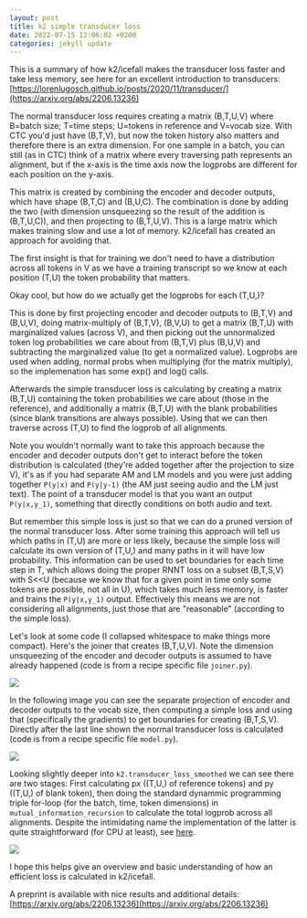 ```yaml
---
layout: post
title: k2 simple transducer loss
date: 2022-07-15 12:06:02 +0200
categories: jekyll update
---
```


This is a summary of how k2/icefall makes the transducer loss faster and take less memory, see here for an excellent introduction to transducers: [https://lorenlugosch.github.io/posts/2020/11/transducer/](https://arxiv.org/abs/2206.13236)

The normal transducer loss requires creating a matrix (B,T,U,V) where B=batch size; T=time steps; U=tokens in reference and V=vocab size. With CTC you'd just have (B,T,V), but now the token history also matters and therefore there is an extra dimension. For one sample in a batch, you can still (as in CTC) think of a matrix where every traversing path represents an alignment, but if the x-axis is the time axis now the logprobs are different for each position on the y-axis.

This matrix is created by combining the encoder and decoder outputs, which have shape (B,T,C) and (B,U,C). The combination is done by adding the two (with dimension unsqueezing so the result of the addition is (B,T,U,C)), and then projecting to (B,T,U,V).  This is a large matrix which makes training slow and use a lot of memory. k2/icefall has created an approach for avoiding that.

The first insight is that for training we don't need to have a distribution across all tokens in V as we have a training transcript so we know at each position (T,U) the token probability that matters.

Okay cool, but how do we actually get the logprobs for each (T,U,)?

This is done by first projecting encoder and decoder outputs to (B,T,V) and (B,U,V), doing matrix-multiply of (B,T,V), (B,V,U) to get a matrix (B,T,U) with marginalized values (across V), and then picking out the unnormalized token log probabilities we care about from (B,T,V) plus (B,U,V) and subtracting the marginalized value (to get a normalized value). Logprobs are used when adding, normal probs when multiplying (for the matrix multiply), so the implemenation has some exp() and log() calls.

Afterwards the simple transducer loss is calculating by creating a matrix (B,T,U) containing the token probabilities we care about (those in the reference), and additionally a matrix (B,T,U) with the blank probabilities (since blank transitions are always possible). Using that we can then traverse across (T,U) to find the logprob of all alignments.

Note you wouldn't normally want to take this approach because the encoder and decoder outputs don't get to interact before the token distribution is calculated (they're added together after the projection to size V), it's as if you had separate AM and LM models and you were just adding together `P(y|x)` and `P(y|y-1)` (the AM just seeing audio and the LM just text). The point of a transducer model is that you want an output `P(y|x,y_1)`, something that directly conditions on both audio and text.

But remember this simple loss is just so that we can do a pruned version of the normal transducer loss. After some training this approach will tell us which paths in (T,U) are more or less likely, because the simple loss will calculate its own version of (T,U,) and many paths in it will have low probability. This information can be used to set boundaries for each time step in T, which allows doing the proper RNNT loss on a subset (B,T,S,V) with S<\<U (because we know that for a given point in time only some tokens are possible, not all in U), which takes much less memory, is faster and trains the `P(y|x,y_1)` output. Effectively this means we are not considering all alignments, just those that are "reasonable" (according to the simple loss).

Let's look at some code (I collapsed whitespace to make things more compact). Here's the joiner that creates (B,T,U,V). Note the dimension unsqueezing of the encoder and decoder outputs is assumed to have already happened (code is from a recipe specific file `joiner.py`).

<img src="{{site.url}}/images/k2_joiner.png" style="display: block; margin: auto;" />

In the following image you can see the separate projection of encoder and decoder outputs to the vocab size, then computing a simple loss and using that (specifically the gradients) to get boundaries for creating (B,T,S,V). Directly after the last line shown the normal transducer loss is calculated (code is from a recipe specific file `model.py`).

<img src="{{site.url}}/images/k2_losshighlevel.png" style="display: block; margin: auto;" />

Looking slightly deeper into `k2.transducer_loss_smoothed` we can see there are two stages: First calculating px ((T,U,) of reference tokens) and py ((T,U,) of blank token), then doing the standard dynammic programming triple for-loop (for the batch, time, token dimensions) in `mutual_information_recursion` to calculate the total logprob across all alignments. Despite the intimidating name the implementation of the latter is quite straightforward (for CPU at least), see [here](https://github.com/k2-fsa/k2/blob/master/k2/python/csrc/torch/mutual_information_cpu.cu#L89).

<img src="{{site.url}}/images/k2_smoothloss.png" style="display: block; margin: auto;" />

I hope this helps give an overview and basic understanding of how an efficient loss is calculated in k2/icefall.

A preprint is available with nice results and additional details: [https://arxiv.org/abs/2206.13236](https://arxiv.org/abs/2206.13236)
